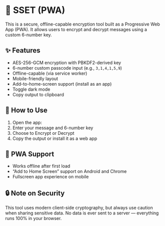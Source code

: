 # 🔐 SSET (PWA)

This is a secure, offline-capable encryption tool built as a Progressive Web App (PWA). It allows users to encrypt and decrypt messages using a custom 6-number key.

## ✨ Features

- AES-256-GCM encryption with PBKDF2-derived key
- 6-number custom passcode input (e.g., `3,1,4,1,5,9`)
- Offline-capable (via service worker)
- Mobile-friendly layout
- Add-to-home-screen support (install as an app)
- Toggle dark mode
- Copy output to clipboard

## 🚀 How to Use

1. Open the app: 
2. Enter your message and 6-number key
3. Choose to Encrypt or Decrypt
4. Copy the output or install it as a web app

## 📱 PWA Support

- Works offline after first load
- “Add to Home Screen” support on Android and Chrome
- Fullscreen app experience on mobile

## 🔒 Note on Security

This tool uses modern client-side cryptography, but always use caution when sharing sensitive data. No data is ever sent to a server — everything runs 100% in your browser.
